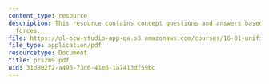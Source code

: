 ```yaml
---
content_type: resource
description: This resource contains concept questions and answers based on reaction
  forces.
file: https://ol-ocw-studio-app-qa.s3.amazonaws.com/courses/16-01-unified-engineering-i-ii-iii-iv-fall-2005-spring-2006/31d802f2a49673d641e61a7413df59bc_prszm9.pdf
file_type: application/pdf
resourcetype: Document
title: prszm9.pdf
uid: 31d802f2-a496-73d6-41e6-1a7413df59bc
---
```

